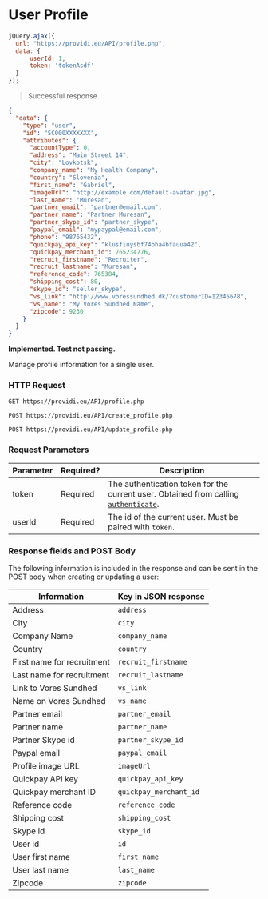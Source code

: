 # User Profile

```js
jQuery.ajax({
  url: "https://providi.eu/API/profile.php",
  data: {
      userId: 1,
      token: 'tokenAsdf'
  }
});
```

> Successful response

```json
{
  "data": {
    "type": "user",
    "id": "SC000XXXXXXX",
    "attributes": {
      "accountType": 0,
      "address": "Main Street 14",
      "city": "Lovkotsk",
      "company_name": "My Health Company",
      "country": "Slovenia",
      "first_name": "Gabriel",
      "imageUrl": "http://example.com/default-avatar.jpg",
      "last_name": "Muresan",
      "partner_email": "partner@email.com",
      "partner_name": "Partner Muresan",
      "partner_skype_id": "partner_skype",
      "paypal_email": "mypaypal@email.com",
      "phone": "98765432",
      "quickpay_api_key": "klusfiuysbf74oha4bfauua42",
      "quickpay_merchant_id": 765234776,
      "recruit_firstname": "Recruiter",
      "recruit_lastname": "Muresan",
      "reference_code": 765384,
      "shipping_cost": 80,
      "skype_id": "seller_skype",
      "vs_link": "http://www.voressundhed.dk/?customerID=12345678",
      "vs_name": "My Vores Sundhed Name",
      "zipcode": 9230
    }
  }
}
```

<aside class="warning">
  <strong>Implemented. Test not passing.</strong>
</aside>

Manage profile information for a single user.

### HTTP Request
`GET https://providi.eu/API/profile.php`

`POST https://providi.eu/API/create_profile.php`

`POST https://providi.eu/API/update_profile.php`

### Request Parameters
Parameter | Required? | Description
--------- | --------- | -----------
token | Required | The authentication token for the current user. Obtained from calling [`authenticate`](#authentication).
userId | Required | The id of the current user. Must be paired with `token`.

### Response fields and POST Body
The following information is included in the response and can be sent in the POST body when creating or updating a user:

| Information                | Key in JSON response   |
| -------------------------- | ---------------------- |
| Address                    | `address`              |
| City                       | `city`                 |
| Company Name               | `company_name`         |
| Country                    | `country`              |
| First name for recruitment | `recruit_firstname`    |
| Last name for recruitment  | `recruit_lastname`     |
| Link to Vores Sundhed      | `vs_link`              |
| Name on Vores Sundhed      | `vs_name`              |
| Partner email              | `partner_email`        |
| Partner name               | `partner_name`         |
| Partner Skype id           | `partner_skype_id`     |
| Paypal email               | `paypal_email`         |
| Profile image URL          | `imageUrl`             |
| Quickpay API key           | `quickpay_api_key`     |
| Quickpay merchant ID       | `quickpay_merchant_id` |
| Reference code             | `reference_code`       |
| Shipping cost              | `shipping_cost`        |
| Skype id                   | `skype_id`             |
| User id                    | `id`                   |
| User first name            | `first_name`           |
| User last name             | `last_name`            |
| Zipcode                    | `zipcode`              |
